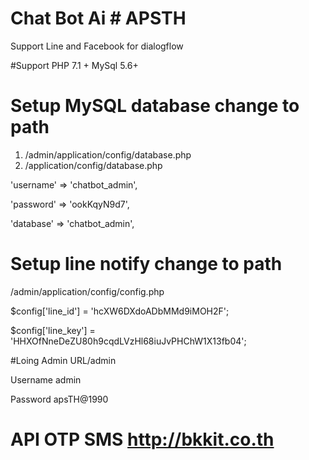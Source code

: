 # Chat Bot Ai  # APSTH 
 Support Line and Facebook for dialogflow
 
#Support PHP 7.1 + MySql 5.6+
 
# Setup MySQL database change to path 
1. /admin/application/config/database.php
2. /application/config/database.php

'username' => 'chatbot_admin',

'password' => 'ookKqyN9d7',

'database' => 'chatbot_admin',


# Setup line notify change to path 
/admin/application/config/config.php

$config['line_id'] = 'hcXW6DXdoADbMMd9iMOH2F';

$config['line_key'] = 'HHXOfNneDeZU80h9cqdLVzHl68iuJvPHChW1X13fb04';


#Loing Admin URL/admin

Username admin

Password apsTH@1990

# API OTP SMS http://bkkit.co.th 
